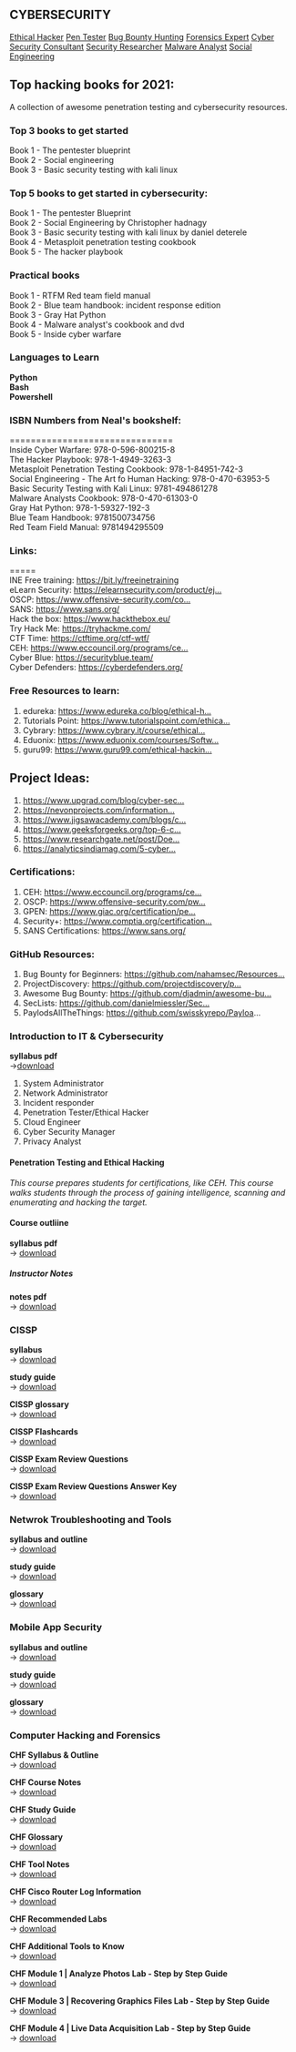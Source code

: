 ## CYBERSECURITY

[Ethical Hacker]()
[Pen Tester]()
[Bug Bounty Hunting]()
[Forensics Expert]()
[Cyber Security Consultant]()
[Security Researcher]()
[Malware Analyst]()
[Social Engineering]()


## Top hacking books for 2021:
A collection of awesome penetration testing and cybersecurity resources.

### Top 3 books to get started 

Book 1 - The pentester blueprint<br>
Book 2 - Social engineering<br>
Book 3 - Basic security testing with kali linux<br>


### Top 5 books to get started in cybersecurity:

 Book 1 - The pentester Blueprint<br>
 Book 2 - Social Engineering by Christopher hadnagy<br>
 Book 3 - Basic security testing with kali linux by daniel deterele<br>
 Book 4 - Metasploit penetration testing cookbook<br>
 Book 5 - The hacker playbook<br>
 
 ### Practical books
 
 Book 1 - RTFM Red team field manual<br>
 Book 2 - Blue team handbook: incident response edition<br>
 Book 3 - Gray Hat Python<br>
 Book 4 - Malware analyst's cookbook and dvd<br>
 Book 5 - Inside cyber warfare<br>
 
 
 ### Languages to Learn
 
 **Python**<br>
 **Bash**<br>
 **Powershell**<br>


### ISBN Numbers from Neal's bookshelf:
===============================<br>
Inside Cyber Warfare:  978-0-596-800215-8<br>
The Hacker Playbook:  978-1-4949-3263-3<br>
Metasploit Penetration Testing Cookbook:  978-1-84951-742-3<br>
Social Engineering - The Art fo Human Hacking:  978-0-470-63953-5<br>
Basic Security Testing with Kali Linux:  9781-494861278<br>
Malware Analysts Cookbook:  978-0-470-61303-0<br>
Gray Hat Python: 978-1-59327-192-3<br>
Blue Team Handbook:  9781500734756<br>
Red Team Field Manual:  9781494295509<br>



### Links:
=====<br>
INE Free training: https://bit.ly/freeinetraining​<br>
eLearn Security: https://elearnsecurity.com/product/ej...​<br>
OSCP: https://www.offensive-security.com/co...​<br>
SANS: https://www.sans.org/​<br>
Hack the box: https://www.hackthebox.eu/​<br>
Try Hack Me: https://tryhackme.com/​<br>
CTF Time: https://ctftime.org/ctf-wtf/​<br>
CEH: https://www.eccouncil.org/programs/ce...​<br>
Cyber Blue: https://securityblue.team/​<br>
Cyber Defenders: https://cyberdefenders.org/​<br>


### Free Resources to learn:

1. edureka: https://www.edureka.co/blog/ethical-h...​
2. Tutorials Point: https://www.tutorialspoint.com/ethica...​
3. Cybrary: https://www.cybrary.it/course/ethical...​
4. Eduonix: https://www.eduonix.com/courses/Softw...​
5. guru99: https://www.guru99.com/ethical-hackin...​

## Project Ideas:

1. https://www.upgrad.com/blog/cyber-sec...​
2. https://nevonprojects.com/information...​
3. https://www.jigsawacademy.com/blogs/c...​
4. https://www.geeksforgeeks.org/top-6-c...​
5. https://www.researchgate.net/post/Doe...​
6. https://analyticsindiamag.com/5-cyber...​

### Certifications:

1. CEH: https://www.eccouncil.org/programs/ce...​
2. OSCP: https://www.offensive-security.com/pw...​
3. GPEN: https://www.giac.org/certification/pe...​
4. Security+: https://www.comptia.org/certification...​
5. SANS Certifications: https://www.sans.org/​

### GitHub Resources:

1. Bug Bounty for Beginners: https://github.com/nahamsec/Resources...​
2. ProjectDiscovery: https://github.com/projectdiscovery/p...​
3. Awesome Bug Bounty: https://github.com/djadmin/awesome-bu...​
4. SecLists: https://github.com/danielmiessler/Sec...​
5. PaylodsAllTheThings: https://github.com/swisskyrepo/Payloa...



### Introduction to IT & Cybersecurity

**syllabus pdf**<br>->[download](https://assets.ctfassets.net/kvf8rpi09wgk/5JgIBEou6VDLaI2ef4hU72/205a84e1a812460be80e771d739b0af7/Intro_to_IT___Cybersecurity_2021_Syllabus_and_Outline.pdf)

1. System Administrator
2. Network Administrator
3. Incident responder
4. Penetration Tester/Ethical Hacker
5. Cloud Engineer
6. Cyber Security Manager
7. Privacy Analyst

#### Penetration Testing and Ethical Hacking 
*This course prepares students for certifications, like CEH. This course walks students through the process of gaining intelligence, scanning and enumerating and hacking the target.*

#### Course outliine
**syllabus pdf**<br>->
[download](https://assets.ctfassets.net/kvf8rpi09wgk/5xcHIicAX4LGyzStrymXwG/72a00f0b21dccd15b7306d4d8eea845a/Penetration_Testing_and_Ethical_Hacking_Syllabus_and_Outline__1___2_.pdf) 

##### Instructor Notes
**notes pdf**<br>->
[download](https://assets.ctfassets.net/kvf8rpi09wgk/5Yy2CMOxlE7eLlsTzFZ333/e656ff09a94ff0b63106de8d300903ac/CEH_Notes.pdf)


### CISSP
**syllabus**<br>->
[download](https://assets.ctfassets.net/kvf8rpi09wgk/dliA4l3b8BPD41e9QTsLR/b604044ceaa58f9e0a24024ce7db3a6b/CISSP_Syllabus_and_Outline__2___1_.pdf)

**study guide**<br>->
[download](https://assets.ctfassets.net/kvf8rpi09wgk/5znajHkYjGE5nAMclmU7AP/268df5dd8ad4ae3215b5e1a668d1dbae/CISSP_Study_Guide__1_.pdf)

**CISSP glossary**<br>->
[download](https://assets.ctfassets.net/kvf8rpi09wgk/6Vfru12QkFplmQOu6qC0sh/37347470179a5b274e99434bb0683eec/CISSP_Glossary_June_2019__4___1_.pdf)

**CISSP Flashcards**<br>->
[download](https://assets.ctfassets.net/kvf8rpi09wgk/1lfcYwlEwX6F8Ceh9rd2nj/333617bde17c40458ba64aa01f404047/CISSP_Flashcards__1___1_.pdf)

**CISSP Exam Review Questions**<br>->
[download](https://assets.ctfassets.net/kvf8rpi09wgk/6LNXuQt4OyXRyeO5ue4iB5/c73be72068917f887f857729f5c6ef6a/CISSP_Review_Questions.pdf)

**CISSP Exam Review Questions Answer Key**<br>->
[download](https://assets.ctfassets.net/kvf8rpi09wgk/7fXrGWt1ZKqXtaZAgLd1Lk/1fa12124d19f78e6b3a2a13654a852d0/CISSP_Review_Question_Answer_Key.pdf)

### Netwrok Troubleshooting and Tools

**syllabus and outline**<br>->
[download](https://assets.ctfassets.net/kvf8rpi09wgk/5hH2bwgGLKIOP4osVXI0ht/13e7a4ed4016635328046751969f999e/Network_Troubleshooting_and_Tools_Syllabus_and_Outline.pdf)

**study guide**<br>->
[download](https://assets.ctfassets.net/kvf8rpi09wgk/jSDgm217zFkH4IyliJtOO/b0624de18b6f9a5825ef39214312d04a/Network_Troubleshooting_and_Tools_Study_Guide__1_.pdf)

**glossary**<br>->
[download](https://assets.ctfassets.net/kvf8rpi09wgk/3UWSnn8z806mpONXwpCJqD/dadf365de0808c3fdc602df62c67977d/Network_Troubleshooting_and_Tools_Glossary__1_.pdf)

### Mobile App Security

**syllabus and outline**<br>->
[download](https://assets.ctfassets.net/kvf8rpi09wgk/6sGKElYmYcruB3sV5jAyZD/9f4edd901b01b2341f09300065040c6b/Mobile_App_Security_NowSecure_Syllabus_and_Outline.pdf)

**study guide**<br>->
[download](https://assets.ctfassets.net/kvf8rpi09wgk/2qH00zlyJFG09IVgtwNeoP/8332c646818a5a4fa458447bac5fed08/Mobile_App_Security_Study_Guide__1_.pdf)

**glossary**<br>->
[download](https://assets.ctfassets.net/kvf8rpi09wgk/4CyCCEpjkyQeEuXxnXgWiA/41bee15130676192c8b654b26c872af5/Mobile_App_Security_Glossary__1_.pdf)

### Computer Hacking and Forensics

**CHF Syllabus & Outline**<br>->
[download](https://assets.ctfassets.net/kvf8rpi09wgk/KaO1PCOgTeJlHI96cOGzu/b97c97f1f68323f58bfba6c278bb1ecb/Copy_of_Syllabus_and_Outline_Template_3__1_.pdf)

**CHF Course Notes**<br>->
[download](https://downloads.ctfassets.net/kvf8rpi09wgk/5bE67ruq7GSrIV1UW7jcZz/9fee8e987530c397a5499c9722daaf9f/CHFI_notes.pdf)

**CHF Study Guide**<br>->
[download](https://assets.ctfassets.net/kvf8rpi09wgk/1y8gfO0GlsmIXWEDts4J21/699b0c9029c547c0f22612125178160a/Study_Guide_Template_Computer_Hacking_1__1_.pdf)

**CHF Glossary**<br>->
[download](https://assets.ctfassets.net/kvf8rpi09wgk/1I5QEh9acXaf9RfbQFspVV/2296b5a7b94262023acc0aec49f3db2d/Computer_Hacking_and_Forensics_Glossary__1_.pdf)

**CHF Tool Notes**<br>->
[download](https://assets.ctfassets.net/kvf8rpi09wgk/cPZZGW6DIWNMuFYCwL75V/0bf9a2311d5507dfbb27d5bb0580b088/CHFI_Tool_Notes.pdf)

**CHF Cisco Router Log Information**<br>->
[download](https://assets.ctfassets.net/kvf8rpi09wgk/6J1uRA9zhC5VImpBraQXvY/f94408353b8d46cf61fc9bd2c2405a61/CHFI_Cisco_Router_Log_Information.pdf)

**CHF Recommended Labs**<br>->
[download](https://assets.ctfassets.net/kvf8rpi09wgk/6ZqTFOVDy7K2HP4xiTWZnB/d4966f89de70369fb3d8e3b3a355e9d2/Recommended_Lab_Practice_for_the_Forensic_Course.pdf)

**CHF Additional Tools to Know**<br>->
[download](https://assets.ctfassets.net/kvf8rpi09wgk/2YXtNCFqtgIjHR9nWENhIt/9b7f30b997f119b0254b0a9b9d1504f8/Additional_Tools_to_Know_for_the_CHFI_Exam.pdf)

**CHF Module 1 | Analyze Photos Lab - Step by Step Guide**<br>->
[download](https://assets.ctfassets.net/kvf8rpi09wgk/2Fv7NtxUv965Zp2aIKvpRU/cafad741a4043544da7b3b2f111da5e0/Module_1_Analyze_Photos_Lab.pdf)

**CHF Module 3 | Recovering Graphics Files Lab - Step by Step Guide**<br>->
[download](https://assets.ctfassets.net/kvf8rpi09wgk/3XryN6oKl4zeep7OMkDjcG/bde613f29dfd38ea3cec2d4157eeebf0/Module_3_Lab.pdf)

**CHF Module 4 | Live Data Acquisition Lab - Step by Step Guide**<br>->
[download](https://assets.ctfassets.net/kvf8rpi09wgk/7AjxOgsUlTBRVzdEGUPPOT/34fe1bdc4d6657d94cd83ad516142577/Forensics_Module_4_Lab.pdf)
